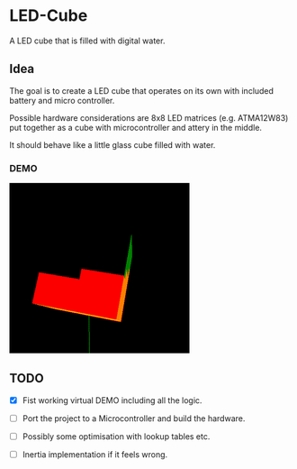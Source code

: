 # LED-Cube
A LED cube that is filled with digital water.

## Idea

The goal is to create a LED cube that operates on its own with included battery and micro controller.

Possible hardware considerations are 8x8 LED matrices (e.g. ATMA12W83) put together as a cube with microcontroller and attery in the middle.

It should behave like a little glass cube filled with water.

### DEMO

![Screen Capture Of A Rotating Cube Including Virtual Water](./demo.gif)


## TODO

- [x] Fist working virtual DEMO including all the logic.
- [ ] Port the project to a Microcontroller and build the hardware.
- [ ] Possibly some optimisation with lookup tables etc.
- [ ] Inertia implementation if it feels wrong.


